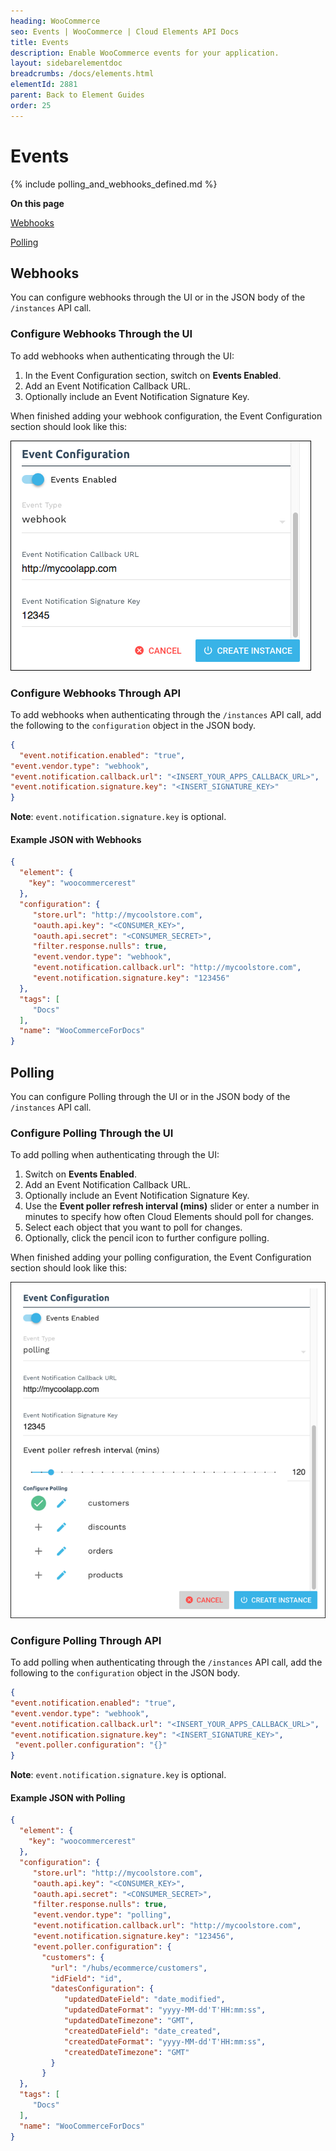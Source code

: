```yaml
---
heading: WooCommerce
seo: Events | WooCommerce | Cloud Elements API Docs
title: Events
description: Enable WooCommerce events for your application.
layout: sidebarelementdoc
breadcrumbs: /docs/elements.html
elementId: 2881
parent: Back to Element Guides
order: 25
---
```


# Events

{% include polling_and_webhooks_defined.md %}

__On this page__

[Webhooks](#webhooks)

[Polling](#polling)

## Webhooks

You can configure webhooks through the UI or in the JSON body of the `/instances` API call.

### Configure Webhooks Through the UI

To add webhooks when authenticating through the UI:

1. In the Event Configuration section, switch on __Events Enabled__.
2. Add an Event Notification Callback URL.
3. Optionally include an Event Notification Signature Key.

When finished adding your webhook configuration, the Event Configuration section should look like this:

![Webhooks Eabled](img/Webhooks.png)

### Configure Webhooks Through API

To add webhooks when authenticating through the `/instances` API call, add the following to the `configuration` object in the JSON body.

```json
{
  "event.notification.enabled": "true",
"event.vendor.type": "webhook",
"event.notification.callback.url": "<INSERT_YOUR_APPS_CALLBACK_URL>",
"event.notification.signature.key": "<INSERT_SIGNATURE_KEY>"
}
```

__Note__: `event.notification.signature.key` is optional.

#### Example JSON with Webhooks

```json
{
  "element": {
    "key": "woocommercerest"
  },
  "configuration": {
     "store.url": "http://mycoolstore.com",
     "oauth.api.key": "<CONSUMER_KEY>",
     "oauth.api.secret": "<CONSUMER_SECRET>",
     "filter.response.nulls": true,
     "event.vendor.type": "webhook",
     "event.notification.callback.url": "http://mycoolstore.com",
     "event.notification.signature.key": "123456"
  },
  "tags": [
     "Docs"
  ],
  "name": "WooCommerceForDocs"
}
```

## Polling

You can configure Polling through the UI or in the JSON body of the `/instances` API call.

### Configure Polling Through the UI

To add polling when authenticating through the UI:

1. Switch on __Events Enabled__.
2. Add an Event Notification Callback URL.
3. Optionally include an Event Notification Signature Key.
4. Use the __Event poller refresh interval (mins)__ slider or enter a number in minutes to specify how often Cloud Elements should poll for changes.
5. Select each object that you want to poll for changes.
6. Optionally, click the pencil icon to further configure polling.

When finished adding your polling configuration, the Event Configuration section should look like this:

![Webhooks Eabled](img/Polling.png)

### Configure Polling Through API

To add polling when authenticating through the `/instances` API call, add the following to the `configuration` object in the JSON body.

```json
{
"event.notification.enabled": "true",
"event.vendor.type": "webhook",
"event.notification.callback.url": "<INSERT_YOUR_APPS_CALLBACK_URL>",
"event.notification.signature.key": "<INSERT_SIGNATURE_KEY>",
 "event.poller.configuration": "{}"
}
```

__Note__: `event.notification.signature.key` is optional.

#### Example JSON with Polling

```json
{
  "element": {
    "key": "woocommercerest"
  },
  "configuration": {
     "store.url": "http://mycoolstore.com",
     "oauth.api.key": "<CONSUMER_KEY>",
     "oauth.api.secret": "<CONSUMER_SECRET>",
     "filter.response.nulls": true,
     "event.vendor.type": "polling",
     "event.notification.callback.url": "http://mycoolstore.com",
     "event.notification.signature.key": "123456",
     "event.poller.configuration": {
       "customers": {
         "url": "/hubs/ecommerce/customers",
         "idField": "id",
         "datesConfiguration": {
            "updatedDateField": "date_modified",
            "updatedDateFormat": "yyyy-MM-dd'T'HH:mm:ss",
            "updatedDateTimezone": "GMT",
            "createdDateField": "date_created",
            "createdDateFormat": "yyyy-MM-dd'T'HH:mm:ss",
            "createdDateTimezone": "GMT"
         }
       }
  },
  "tags": [
     "Docs"
  ],
  "name": "WooCommerceForDocs"
}
```
